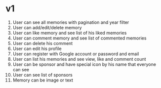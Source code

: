 # v1

1. User can see all memories with pagination and year filter
2. User can add/edit/delete memory
3. User can like memory and see list of his liked memories
4. User can comment memory and see list of commented memories
5. User can delete his comment
6. User can edit his profile
7. User can register with Google account or password and email
8. User can list his memories and see view, like and comment count
9. User can be sponsor and have special icon by his name that everyone can see
10. User can see list of sponsors
11. Memory can be image or text
